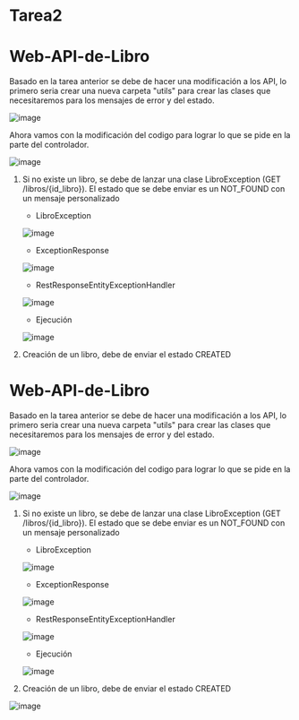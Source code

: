 # Tarea2
# Web-API-de-Libro
Basado en la tarea anterior se debe de hacer una modificación a los API, lo primero seria crear una nueva carpeta "utils" para crear las clases que necesitaremos para los mensajes de error y del estado.

![image](https://github.com/Ralonzo99/Libros-Favoritos-2/assets/147834274/540915a6-556c-4cac-b792-2cb82a359644)

Ahora vamos con la modificación del codigo para lograr lo que se pide en la parte del controlador.

![image](https://github.com/Ralonzo99/Libros-Favoritos-2/assets/147834274/dffb9c99-f76a-4636-853e-37473bc72d28)

1. Si no existe un libro, se debe de lanzar una clase LibroException (GET /libros/{id_libro}). El estado que se debe enviar es un NOT_FOUND con un mensaje personalizado

   * LibroException

    ![image](https://github.com/Ralonzo99/Libros-Favoritos-2/assets/147834274/2c516ad2-a433-4943-9647-61d2e7f37d64) 
  
   * ExceptionResponse
  
   ![image](https://github.com/Ralonzo99/Libros-Favoritos-2/assets/147834274/900d8d31-bb49-46fa-a174-cd9b2cc466a8)
   
   * RestResponseEntityExceptionHandler
  
   ![image](https://github.com/Ralonzo99/Libros-Favoritos-2/assets/147834274/351170a7-892f-40c3-a93b-f21819286ab6)

   * Ejecución
  
   ![image](https://github.com/Ralonzo99/Libros-Favoritos-2/assets/147834274/3815e491-df7a-43e9-9287-6a57c0cfb508)

2. Creación de un libro, debe de enviar el estado CREATED

  # Web-API-de-Libro
Basado en la tarea anterior se debe de hacer una modificación a los API, lo primero seria crear una nueva carpeta "utils" para crear las clases que necesitaremos para los mensajes de error y del estado.

![image](https://github.com/Ralonzo99/Libros-Favoritos-2/assets/147834274/540915a6-556c-4cac-b792-2cb82a359644)

Ahora vamos con la modificación del codigo para lograr lo que se pide en la parte del controlador.

![image](https://github.com/Ralonzo99/Libros-Favoritos-2/assets/147834274/dffb9c99-f76a-4636-853e-37473bc72d28)

1. Si no existe un libro, se debe de lanzar una clase LibroException (GET /libros/{id_libro}). El estado que se debe enviar es un NOT_FOUND con un mensaje personalizado

   * LibroException

    ![image](https://github.com/Nayib27/Tarea2/assets/121632251/fb98fc17-68cd-48ba-84c3-ed4a4bc82b95)
 
  
   * ExceptionResponse
  
   ![image](https://github.com/Ralonzo99/Libros-Favoritos-2/assets/147834274/900d8d31-bb49-46fa-a174-cd9b2cc466a8)
   
   * RestResponseEntityExceptionHandler
  
   ![image](https://github.com/Ralonzo99/Libros-Favoritos-2/assets/147834274/351170a7-892f-40c3-a93b-f21819286ab6)

   * Ejecución
  
   ![image](https://github.com/Ralonzo99/Libros-Favoritos-2/assets/147834274/3815e491-df7a-43e9-9287-6a57c0cfb508)

2. Creación de un libro, debe de enviar el estado CREATED

 ![image](https://github.com/Nayib27/Tarea2/assets/121632251/e3a8f53a-5297-4691-a3cc-96a059dcd0ab)

